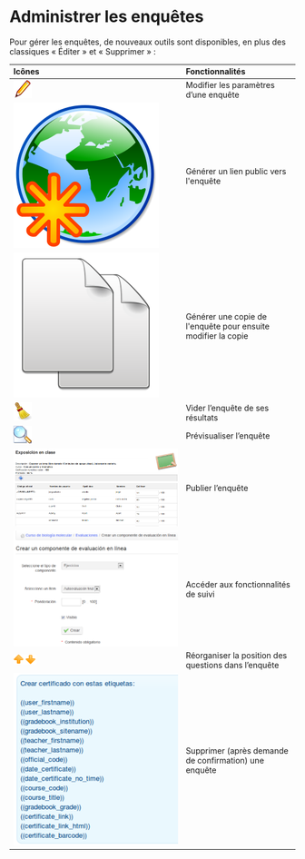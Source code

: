 # Administrer les enquêtes

Pour gérer les enquêtes, de nouveaux outils sont disponibles, en plus des classiques « Éditer » et « Supprimer » :

| Icônes | Fonctionnalités |
| :--- | :--- |
| ![](../../.gitbook/assets/graficos104%20%283%29.png) | Modifier les paramètres d’une enquête |
| ![](../../.gitbook/assets/image250%20%281%29.svg) | Générer un lien public vers l'enquête |
| ![](../../.gitbook/assets/image251%20%281%29.svg) | Générer une copie de l'enquête pour ensuite modifier la copie |
| ![](../../.gitbook/assets/graficos106%20%283%29.png) | Vider l’enquête de ses résultats |
| ![](../../.gitbook/assets/graficos107%20%283%29.png) | Prévisualiser l’enquête |
| ![](../../.gitbook/assets/graficos108%20%283%29.png) | Publier l’enquête |
| ![](../../.gitbook/assets/graficos109%20%283%29.png) | Accéder aux fonctionnalités de suivi |
| ![](../../.gitbook/assets/images168%20%285%29.png) | Réorganiser la position des questions dans l’enquête |
| ![](../../.gitbook/assets/graficos105%20%283%29.png) | Supprimer \(après demande de confirmation\) une enquête |

